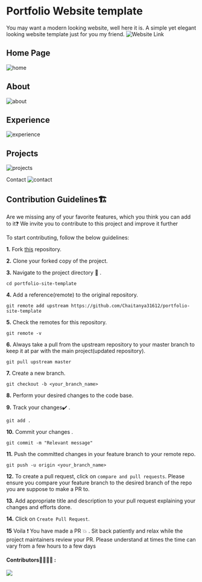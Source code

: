 # Portfolio Website template

You may want a modern looking website, well here it is. A simple yet elegant looking website template just for you my friend.
![Website Link](https://chaitanya31612.github.io/portfolio-site-template)

## Home Page
![home](https://user-images.githubusercontent.com/54992097/108881787-b659b080-7629-11eb-9870-f4a16f613cc0.png)

## About
![about](https://user-images.githubusercontent.com/54992097/108881798-b9ed3780-7629-11eb-8d0f-7180a566d6ee.png)

## Experience
![experience](https://user-images.githubusercontent.com/54992097/108881822-bf4a8200-7629-11eb-9ce7-90185baed530.png)

## Projects
![projects](https://user-images.githubusercontent.com/54992097/108881834-c2de0900-7629-11eb-9086-18ddd3ab3886.png)

Contact
![contact](https://user-images.githubusercontent.com/54992097/108881803-bbb6fb00-7629-11eb-8c0c-717371edabd9.png)


## Contribution Guidelines🏗

Are we missing any of your favorite features, which you think you can add to it❓ We invite you to contribute to this project and improve it further

To start contributing, follow the below guidelines: 

**1.**  Fork [this](https://github.com/Chaitanya31612/portfolio-site-template) repository.

**2.**  Clone your forked copy of the project.


**3.** Navigate to the project directory :file_folder: .

```
cd portfolio-site-template
```

**4.** Add a reference(remote) to the original repository.

```
git remote add upstream https://github.com/Chaitanya31612/portfolio-site-template
```

**5.** Check the remotes for this repository.

```
git remote -v
```

**6.** Always take a pull from the upstream repository to your master branch to keep it at par with the main project(updated repository).

```
git pull upstream master
```

**7.** Create a new branch.

```
git checkout -b <your_branch_name>
```

**8.** Perform your desired changes to the code base.

**9.** Track your changes:heavy_check_mark: .

```
git add . 
```

**10.** Commit your changes .

```
git commit -m "Relevant message"
```

**11.** Push the committed changes in your feature branch to your remote repo.

```
git push -u origin <your_branch_name>
```

**12.** To create a pull request, click on `compare and pull requests`. Please ensure you compare your feature branch to the desired branch of the repo you are suppose to make a PR to.


**13.** Add appropriate title and description to your pull request explaining your changes and efforts done.


**14.** Click on `Create Pull Request`.


**15** Voila :exclamation: You have made a PR :boom: . Sit back patiently and relax while the project maintainers review your PR. Please understand at times the time can vary from a few hours to a few days



#### Contributors👩‍💻👨‍💻 :
<a href="https://github.com/smaranjitghose/awesome-portfolio-websites/graphs/contributors">
  <img src="https://contributors-img.web.app/image?repo=chaitanya31612/portfolio-site-template" />
</a>
